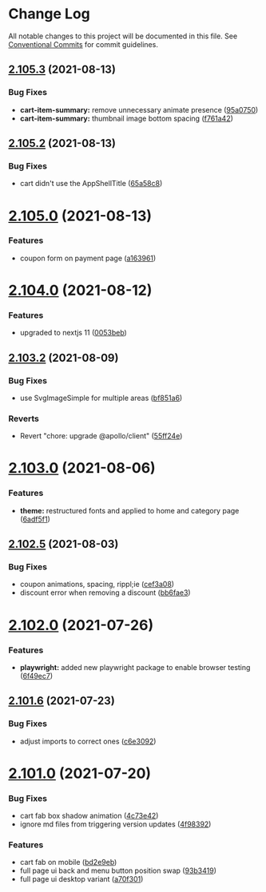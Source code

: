 # Change Log

All notable changes to this project will be documented in this file.
See [Conventional Commits](https://conventionalcommits.org) for commit guidelines.

## [2.105.3](https://github.com/ho-nl/m2-pwa/compare/@reachdigital/magento-cart@2.105.2...@reachdigital/magento-cart@2.105.3) (2021-08-13)


### Bug Fixes

* **cart-item-summary:** remove unnecessary animate presence ([95a0750](https://github.com/ho-nl/m2-pwa/commit/95a0750a3d27fa206a7f88635cbfbcfd8034957c))
* **cart-item-summary:** thumbnail image bottom spacing ([f761a42](https://github.com/ho-nl/m2-pwa/commit/f761a4221f65f3c8897cc36298ed973bccbd3266))





## [2.105.2](https://github.com/ho-nl/m2-pwa/compare/@reachdigital/magento-cart@2.105.1...@reachdigital/magento-cart@2.105.2) (2021-08-13)


### Bug Fixes

* cart didn't use the AppShellTitle ([65a58c8](https://github.com/ho-nl/m2-pwa/commit/65a58c8dc7d39cd4c9cb31c4005828376c9e7ad1))





# [2.105.0](https://github.com/ho-nl/m2-pwa/compare/@reachdigital/magento-cart@2.104.2...@reachdigital/magento-cart@2.105.0) (2021-08-13)


### Features

* coupon form on payment page ([a163961](https://github.com/ho-nl/m2-pwa/commit/a1639617be756b357177fcce255cf662c5314499))





# [2.104.0](https://github.com/ho-nl/m2-pwa/compare/@reachdigital/magento-cart@2.103.3...@reachdigital/magento-cart@2.104.0) (2021-08-12)


### Features

* upgraded to nextjs 11 ([0053beb](https://github.com/ho-nl/m2-pwa/commit/0053beb7ef597c190add7264256a0eaec35868da))





## [2.103.2](https://github.com/ho-nl/m2-pwa/compare/@reachdigital/magento-cart@2.103.1...@reachdigital/magento-cart@2.103.2) (2021-08-09)


### Bug Fixes

* use SvgImageSimple for multiple areas ([bf851a6](https://github.com/ho-nl/m2-pwa/commit/bf851a6740e1956a78f457c2d90904ee2f65da2f))


### Reverts

* Revert "chore: upgrade @apollo/client" ([55ff24e](https://github.com/ho-nl/m2-pwa/commit/55ff24ede0e56c85b8095edadadd1ec5e0b1b8d2))





# [2.103.0](https://github.com/ho-nl/m2-pwa/compare/@reachdigital/magento-cart@2.102.6...@reachdigital/magento-cart@2.103.0) (2021-08-06)


### Features

* **theme:** restructured fonts and applied to home and category page ([6adf5f1](https://github.com/ho-nl/m2-pwa/commit/6adf5f11321bdfbf499125f1161c5abf5a1bfe4a))





## [2.102.5](https://github.com/ho-nl/m2-pwa/compare/@reachdigital/magento-cart@2.102.4...@reachdigital/magento-cart@2.102.5) (2021-08-03)


### Bug Fixes

* coupon animations, spacing, rippl;ie ([cef3a08](https://github.com/ho-nl/m2-pwa/commit/cef3a08d0545947518873c5257c59fc1b98f1a21))
* discount error when removing a discount ([bb6fae3](https://github.com/ho-nl/m2-pwa/commit/bb6fae3ccee694d6a19d9de01febd4cc0166b49c))





# [2.102.0](https://github.com/ho-nl/m2-pwa/compare/@reachdigital/magento-cart@2.101.8...@reachdigital/magento-cart@2.102.0) (2021-07-26)


### Features

* **playwright:** added new playwright package to enable browser testing ([6f49ec7](https://github.com/ho-nl/m2-pwa/commit/6f49ec7595563775b96ebf21c27e39da1282e8d9))





## [2.101.6](https://github.com/ho-nl/m2-pwa/compare/@reachdigital/magento-cart@2.101.5...@reachdigital/magento-cart@2.101.6) (2021-07-23)


### Bug Fixes

* adjust imports to correct ones ([c6e3092](https://github.com/ho-nl/m2-pwa/commit/c6e3092569d1c49fe138b3810704da8e04acbbe2))





# [2.101.0](https://github.com/ho-nl/m2-pwa/compare/@reachdigital/magento-cart@2.100.10...@reachdigital/magento-cart@2.101.0) (2021-07-20)


### Bug Fixes

* cart fab box shadow animation ([4c73e42](https://github.com/ho-nl/m2-pwa/commit/4c73e423a920f6485f72b24141cccda010a35ab7))
* ignore md files from triggering version updates ([4f98392](https://github.com/ho-nl/m2-pwa/commit/4f9839250b3a32d3070da5290e5efcc5e2243fba))


### Features

* cart fab on mobile ([bd2e9eb](https://github.com/ho-nl/m2-pwa/commit/bd2e9ebe056ba9a81b5c7228f1e5be57171266f4))
* full page ui back and menu button position swap ([93b3419](https://github.com/ho-nl/m2-pwa/commit/93b34197947d133f4d1480c4ce68a0302201b858))
* full page ui desktop variant ([a70f301](https://github.com/ho-nl/m2-pwa/commit/a70f3013da36fa131f82fb44457b107fb7705df6))
